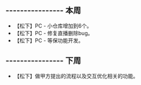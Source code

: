 ## ---------------- 本周
* 【松下】PC - 小仓库增加到6个。
* 【松下】PC - 修复直播删除bug。
* 【松下】PC - 等保功能开发。

## ---------------- 下周
* 【松下】做甲方提出的流程以及交互优化相关的功能。

